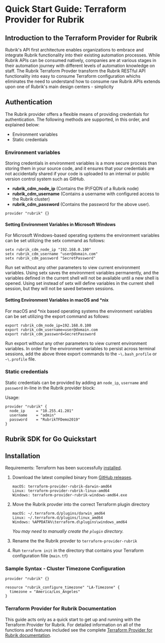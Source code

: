 
# Quick Start Guide: Terraform Provider for Rubrik

## Introduction to the Terraform Provider for Rubrik

Rubrik's API first architecture enables organizations to embrace and integrate Rubrik functionality into their existing automation processes. While Rubrik APIs can be consumed natively, companies are at various stages in their automation journey with different levels of automation knowledge on staff. The Rubrik Terraform Provder transform the Rubrik RESTful API functionality into easy to consume Terraform configuration whichs eliminates the need to understand how to consume raw Rubrik APIs extends upon one of Rubrik's main design centers - simplicity

## Authentication

The Rubrik provider offers a flexible means of providing credentials for
authentication. The following methods are supported, in this order, and
explained below:

- Environment variables
- Static credentials

### Environment variables

Storing credentials in environment variables is a more secure process than storing them in your source code, and it ensures that your credentials are not accidentally shared if your code is uploaded to an internal or public version control system such as GitHub. 

* **rubrik_cdm_node_ip** (Contains the IP/FQDN of a Rubrik node)
* **rubrik_cdm_username** (Contains a username with configured access to the Rubrik cluster)
* **rubrik_cdm_password** (Contains the password for the above user).



```hcl
provider "rubrik" {}
```


#### Setting Environment Variables in Microsoft Windows

For Microsoft Windows-based operating systems the environment variables can be set utilizing the setx command as follows:

```
setx rubrik_cdm_node_ip "192.168.0.100"
setx rubrik_cdm_username "user@domain.com"
setx rubrik_cdm_password "SecretPassword"
```

Run set without any other parameters to view current environment variables. Using setx saves the environment variables permanently, and the variables defined in the current shell will not be available until a new shell is opened. Using set instead of setx will define variables in the current shell session, but they will not be saved between sessions.

#### Setting Environment Variables in macOS and \*nix

For macOS and \*nix based operating systems the environment variables can be set utilizing the export command as follows:

```
export rubrik_cdm_node_ip=192.168.0.100
export rubrik_cdm_username=user@domain.com
export rubrik_cdm_password=SecretPassword
```

Run export without any other parameters to view current environment variables. In order for the environment variables to persist across terminal sessions, add the above three export commands to the `~\.bash_profile` or `~\.profile` file.

### Static credentials 

Static credentials can be provided by adding an `node_ip`, `username` and `password` in-line in the
Rubrik provider block:

Usage:

```hcl
provider "rubrik" {
  node_ip     = "10.255.41.201"
  username    = "admin"
  password    = "RubrikTFDemo2019"
}
```

## Rubrik SDK for Go Quickstart


## Installation

Requirements: Terraform has been successfully [installed](https://learn.hashicorp.com/terraform/getting-started/install.html).

1. Download the latest compiled binary from [GitHub releases](https://github.com/rubrikinc/rubrik-provider-for-terraform/releases).
   ```
   macOS: terraform-provider-rubrik-darwin-amd64
   Linux: terraform-provider-rubrik-linux-amd64
   Windows: terraform-provider-rubrik-windows-amd64.exe
   ```

2. Move the Rubrik provder into the correct Terraform plugin directory
   
   ```
   macOS: ~/.terraform.d/plugins/darwin_amd64
   Linux: ~/.terraform.d/plugins/linux_amd64
   Windows: %APPDATA%\terraform.d\plugins\windows_amd64
   ```
   
   _You may need to manually create the `plugin` directory._

3. Rename the the Rubrik provder to `terraform-provider-rubrik`

4. Run `terraform init` in the directory that contains your Terraform configuration fiile (`main.tf`)

### Sample Syntax - Cluster Timezone Configuration

```hcl
provider "rubrik" {}

resource "rubrik_configure_timezone" "LA-Timezone" {
  timezone = "America/Los_Angeles"
}
```

### Terraform Provider for Rubrik Documentation

This guide acts only as a quick start to get up and running with the Terraform Provider for Rubrik. For detailed information on all of the functions and features included see the complete [Terraform Provider for Rubrik documentation](https://rubrik.gitbook.io/terraform-provider-for-rubrik/).

